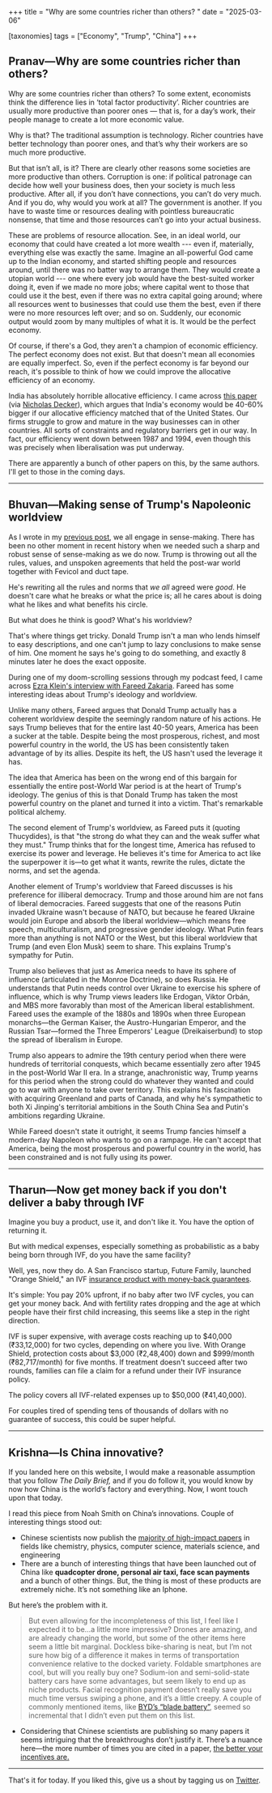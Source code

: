 +++
title = "Why are some countries richer than others? "
date = "2025-03-06"
  
[taxonomies]
tags = ["Economy", "Trump", "China"]
+++

## Pranav—Why are some countries richer than others? 

Why are some countries richer than others? To some extent, economists think the difference lies in ‘total factor productivity’. Richer countries are usually more productive than poorer ones — that is, for a day’s work, their people manage to create a lot more economic value.

Why is that? The traditional assumption is technology. Richer countries have better technology than poorer ones, and that’s why their workers are so much more productive.

But that isn’t all, is it? There are clearly other reasons some societies are more productive than others. Corruption is one: if political patronage can decide how well your business does, then your society is much less productive. After all, if you don’t have connections, you can’t do very much. And if you do, why would you work at all? The government is another. If you have to waste time or resources dealing with pointless bureaucratic nonsense, that time and those resources can’t go into your actual business.

These are problems of resource allocation. See, in an ideal world, our economy that could have created a lot more wealth --- even if, materially, everything else was exactly the same. Imagine an all-powerful God came up to the Indian economy, and started shifting people and resources around, until there was no batter way to arrange them. They would create a utopian world --- one where every job would have the best-suited worker doing it, even if we made no more jobs; where capital went to those that could use it the best, even if there was no extra capital going around; where all resources went to businesses that could use them the best, even if there were no more resources left over; and so on. Suddenly, our economic output would zoom by many multiples of what it is. It would be the perfect economy. 

Of course, if there's a God, they aren't a champion of economic efficiency. The perfect economy does not exist. But that doesn't mean all economies are equally imperfect. So, even if the perfect economy is far beyond our reach, it's possible to think of how we could improve the allocative efficiency of an economy. 

India has absolutely horrible allocative efficiency. I came across [this paper](http://klenow.com/MMTFP.pdf) (via [Nicholas Decker](https://nicholasdecker.substack.com/p/three-wikipedia-pages-for-great-economists)), which argues that India's economy would be 40-60% bigger if our allocative efficiency matched that of the United States. Our firms struggle to grow and mature in the way businesses can in other countries. All sorts of constraints and regulatory barriers get in our way. In fact, our efficiency went down between 1987 and 1994, even though this was precisely when liberalisation was put underway. 

There are apparently a bunch of other papers on this, by the same authors. I'll get to those in the coming days. 

---

## Bhuvan—Making sense of Trump's Napoleonic worldview

As I wrote in my [previous post](https://onethingwelearned.today/posts/is-trump-a-madman-or-a-strategic-genius/), we all engage in sense-making. There has been no other moment in recent history when we needed such a sharp and robust sense of sense-making as we do now. Trump is throwing out all the rules, values, and unspoken agreements that held the post-war world together with Fevicol and duct tape.

He's rewriting all the rules and norms that *we all* agreed were *good*. He doesn't care what he breaks or what the price is; all he cares about is doing what he likes and what benefits his circle.

But what does he think is good? What's his worldview?

That's where things get tricky. Donald Trump isn't a man who lends himself to easy descriptions, and one can't jump to lazy conclusions to make sense of him. One moment he says he's going to do something, and exactly 8 minutes later he does the exact opposite.

During one of my doom-scrolling sessions through my podcast feed, I came across [Ezra Klein's interview with Fareed Zakaria](https://youtu.be/305ZAppMlN8?si=7N--Vsd7TOmHdcRf). Fareed has some interesting ideas about Trump's ideology and worldview.

Unlike many others, Fareed argues that Donald Trump actually has a coherent worldview despite the seemingly random nature of his actions. He says Trump believes that for the entire last 40-50 years, America has been a sucker at the table. Despite being the most prosperous, richest, and most powerful country in the world, the US has been consistently taken advantage of by its allies. Despite its heft, the US hasn't used the leverage it has.

The idea that America has been on the wrong end of this bargain for essentially the entire post-World War period is at the heart of Trump's ideology. The genius of this is that Donald Trump has taken the most powerful country on the planet and turned it into a victim. That's remarkable political alchemy.

The second element of Trump's worldview, as Fareed puts it (quoting Thucydides), is that "the strong do what they can and the weak suffer what they must." Trump thinks that for the longest time, America has refused to exercise its power and leverage. He believes it's time for America to act like the superpower it is—to get what it wants, rewrite the rules, dictate the norms, and set the agenda.

Another element of Trump's worldview that Fareed discusses is his preference for illiberal democracy. Trump and those around him are not fans of liberal democracies. Fareed suggests that one of the reasons Putin invaded Ukraine wasn't because of NATO, but because he feared Ukraine would join Europe and absorb the liberal worldview—which means free speech, multiculturalism, and progressive gender ideology. What Putin fears more than anything is not NATO or the West, but this liberal worldview that Trump (and even Elon Musk) seem to share. This explains Trump's sympathy for Putin.

Trump also believes that just as America needs to have its sphere of influence (articulated in the Monroe Doctrine), so does Russia. He understands that Putin needs control over Ukraine to exercise his sphere of influence, which is why Trump views leaders like Erdogan, Viktor Orbán, and MBS more favorably than most of the American liberal establishment. Fareed uses the example of the 1880s and 1890s when three European monarchs—the German Kaiser, the Austro-Hungarian Emperor, and the Russian Tsar—formed the Three Emperors' League (Dreikaiserbund) to stop the spread of liberalism in Europe.

Trump also appears to admire the 19th century period when there were hundreds of territorial conquests, which became essentially zero after 1945 in the post-World War II era. In a strange, anachronistic way, Trump yearns for this period when the strong could do whatever they wanted and could go to war with anyone to take over territory. This explains his fascination with acquiring Greenland and parts of Canada, and why he's sympathetic to both Xi Jinping's territorial ambitions in the South China Sea and Putin's ambitions regarding Ukraine.

While Fareed doesn't state it outright, it seems Trump fancies himself a modern-day Napoleon who wants to go on a rampage. He can't accept that America, being the most prosperous and powerful country in the world, has been constrained and is not fully using its power.

---

## Tharun—Now get money back if you don't deliver a baby through IVF

Imagine you buy a product, use it, and don't like it. You have the option of returning it.

But with medical expenses, especially something as probabilistic as a baby being born through IVF, do you have the same facility?

Well, yes, now they do. A San Francisco startup, Future Family, launched "Orange Shield," an IVF [insurance product with money-back guarantees](https://techcrunch.com/2025/02/19/ivf-insurance-startup-future-family-promises-a-baby-or-your-money-back/).

It's simple: You pay 20% upfront, if no baby after two IVF cycles, you can get your money back. And with fertility rates dropping and the age at which people have their first child increasing, this seems like a step in the right direction.

IVF is super expensive, with average costs reaching up to $40,000 (₹33,12,000) for two cycles, depending on where you live. With Orange Shield, protection costs about $3,000 (₹2,48,400) down and $999/month (₹82,717/month) for five months. If treatment doesn't succeed after two rounds, families can file a claim for a refund under their IVF insurance policy.

The policy covers all IVF-related expenses up to $50,000 (₹41,40,000).

For couples tired of spending tens of thousands of dollars with no guarantee of success, this could be super helpful.

---

## Krishna—Is China innovative?

If you landed here on this website, I would make a reasonable assumption that you follow *The Daily Brief,* and if you do follow it, you would know by now how China is the world’s factory and everything. Now, I wont touch upon that today.

I read this piece from Noah Smith on China’s innovations. Couple of interesting things stood out:

- Chinese scientists now publish the [majority of high-impact papers](https://www.economist.com/science-and-technology/2024/06/12/china-has-become-a-scientific-superpower) in fields like chemistry, physics, computer science, materials science, and engineering
- There are a bunch of interesting things that have been launched out of China like **quadcopter drone, personal air taxi, face scan payments** and a bunch of other things. But, the thing is most of these products are extremely niche. It’s not something like an Iphone.

But here’s the problem with it.

> But even allowing for the incompleteness of this list, I feel like I expected it to be…a little more impressive? Drones are amazing, and are already changing the world, but some of the other items here seem a little bit marginal. Dockless bike-sharing is neat, but I’m not sure how big of a difference it makes in terms of transportation convenience relative to the docked variety. Foldable smartphones are cool, but will you really buy one? Sodium-ion and semi-solid-state battery cars have some advantages, but seem likely to end up as niche products. Facial recognition payment doesn’t really save you much time versus swiping a phone, and it’s a little creepy. A couple of commonly mentioned items, like [BYD’s “blade battery”](https://en.wikipedia.org/wiki/BYD_Blade_battery), seemed so incremental that I didn’t even put them on this list.
> 
- Considering that Chinese scientists are publishing so many papers it seems intriguing that the breakthroughs don’t justify it. There’s a nuance here—the more number of times you are cited in a paper, [the better your incentives are.](https://www.cfr.org/blog/brave-enough-tolerate-failure-china-realigns-research-incentives-pursuit-technological)

---

That's it for today. If you liked this, give us a shout by tagging us on  [Twitter](https://x.com/zerodhamarkets).
